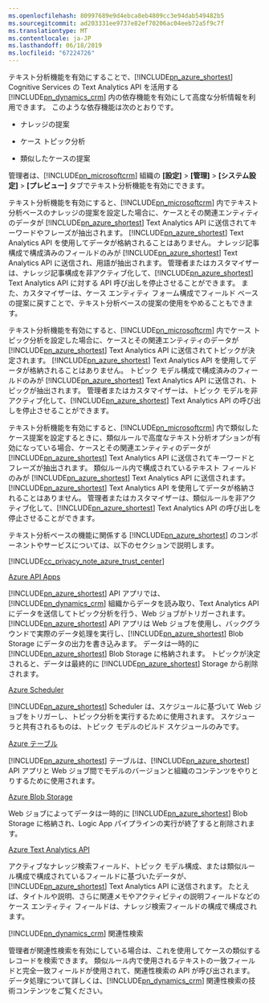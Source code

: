 ```yaml
---
ms.openlocfilehash: 80997689e9d4ebca8eb4809cc3e94dab549482b5
ms.sourcegitcommit: ad203331ee9737e82ef70206ac04eeb72a5f9c7f
ms.translationtype: MT
ms.contentlocale: ja-JP
ms.lasthandoff: 06/18/2019
ms.locfileid: "67224726"
---
```

テキスト分析機能を有効にすることで、[!INCLUDE[pn_azure_shortest](pn-azure-shortest.md)] Cognitive Services の Text Analytics API を活用する [!INCLUDE[pn_dynamics_crm](pn-dynamics-crm.md)] 内の依存機能を有効にして高度な分析情報を利用できます。 このような依存機能は次のとおりです。  
  
-   ナレッジの提案  
  
-   ケース トピック分析  
  
-   類似したケースの提案  
  
 管理者は、[!INCLUDE[pn_microsoftcrm](pn-microsoftcrm.md)] 組織の **[設定]**  >  **[管理]**  >  **[システム設定]**  >  **[プレビュー]** タブでテキスト分析機能を有効にできます。  
  
 テキスト分析機能を有効にすると、[!INCLUDE[pn_microsoftcrm](pn-microsoftcrm.md)] 内でテキスト分析ベースのナレッジの提案を設定した場合に、ケースとその関連エンティティのデータが [!INCLUDE[pn_azure_shortest](pn-azure-shortest.md)] Text Analytics API に送信されてキーワードやフレーズが抽出されます。 [!INCLUDE[pn_azure_shortest](pn-azure-shortest.md)] Text Analytics API を使用してデータが格納されることはありません。 ナレッジ記事構成で構成済みのフィールドのみが [!INCLUDE[pn_azure_shortest](pn-azure-shortest.md)] Text Analytics API に送信され、用語が抽出されます。 管理者またはカスタマイザーは、ナレッジ記事構成を非アクティブ化して、[!INCLUDE[pn_azure_shortest](pn-azure-shortest.md)] Text Analytics API に対する API 呼び出しを停止させることができます。 また、カスタマイザーは、ケース エンティティ フォーム構成でフィールド ベースの提案に戻すことで、テキスト分析ベースの提案の使用をやめることもできます。  
  
 テキスト分析機能を有効にすると、[!INCLUDE[pn_microsoftcrm](pn-microsoftcrm.md)] 内でケース トピック分析を設定した場合に、ケースとその関連エンティティのデータが [!INCLUDE[pn_azure_shortest](pn-azure-shortest.md)] Text Analytics API に送信されてトピックが決定されます。 [!INCLUDE[pn_azure_shortest](pn-azure-shortest.md)] Text Analytics API を使用してデータが格納されることはありません。 トピック モデル構成で構成済みのフィールドのみが [!INCLUDE[pn_azure_shortest](pn-azure-shortest.md)] Text Analytics API に送信され、トピックが抽出されます。 管理者またはカスタマイザーは、トピック モデルを非アクティブ化して、[!INCLUDE[pn_azure_shortest](pn-azure-shortest.md)] Text Analytics API の呼び出しを停止させることができます。  
  
 テキスト分析機能を有効にすると、[!INCLUDE[pn_microsoftcrm](pn-microsoftcrm.md)] 内で類似したケース提案を設定するときに、類似ルールで高度なテキスト分析オプションが有効になっている場合、ケースとその関連エンティティのデータが [!INCLUDE[pn_azure_shortest](pn-azure-shortest.md)] Text Analytics API に送信されてキーワードとフレーズが抽出されます。 類似ルール内で構成されているテキスト フィールドのみが [!INCLUDE[pn_azure_shortest](pn-azure-shortest.md)] Text Analytics API に送信されます。 [!INCLUDE[pn_azure_shortest](pn-azure-shortest.md)] Text Analytics API を使用してデータが格納されることはありません。 管理者またはカスタマイザーは、類似ルールを非アクティブ化して、[!INCLUDE[pn_azure_shortest](pn-azure-shortest.md)] Text Analytics API の呼び出しを停止させることができます。  
  
 テキスト分析ベースの機能に関係する [!INCLUDE[pn_azure_shortest](pn-azure-shortest.md)] のコンポーネントやサービスについては、以下のセクションで説明します。  
  
 [!INCLUDE[cc_privacy_note_azure_trust_center](cc-privacy-note-azure-trust-center.md)]  
  
 [Azure API Apps](https://azure.microsoft.com/services/app-service/api/)  
  
 [!INCLUDE[pn_azure_shortest](pn-azure-shortest.md)] API アプリでは、[!INCLUDE[pn_dynamics_crm](pn-dynamics-crm.md)] 組織からデータを読み取り、Text Analytics API にデータを送信してトピック分析を行う、Web ジョブがトリガーされます。 [!INCLUDE[pn_azure_shortest](pn-azure-shortest.md)] API アプリは Web ジョブを使用し、バックグラウンドで実際のデータ処理を実行し、[!INCLUDE[pn_azure_shortest](pn-azure-shortest.md)] Blob Storage にデータの出力を書き込みます。 データは一時的に [!INCLUDE[pn_azure_shortest](pn-azure-shortest.md)] Blob Storage に格納されます。 トピックが決定されると、データは最終的に [!INCLUDE[pn_azure_shortest](pn-azure-shortest.md)] Storage から削除されます。  
  
 [Azure Scheduler](https://azure.microsoft.com/services/storage/)  
  
 [!INCLUDE[pn_azure_shortest](pn-azure-shortest.md)] Scheduler は、スケジュールに基づいて Web ジョブをトリガーし、トピック分析を実行するために使用されます。 スケジューラと共有されるものは、トピック モデルのビルド スケジュールのみです。  
  
 [Azure テーブル](https://azure.microsoft.com/services/storage/)  
  
 [!INCLUDE[pn_azure_shortest](pn-azure-shortest.md)] テーブルは、[!INCLUDE[pn_azure_shortest](pn-azure-shortest.md)] API アプリと Web ジョブ間でモデルのバージョンと組織のコンテンツをやりとりするために使用されます。  
  
 [Azure Blob Storage](https://azure.microsoft.com/services/storage/)  
  
 Web ジョブによってデータは一時的に [!INCLUDE[pn_azure_shortest](pn-azure-shortest.md)] Blob Storage に格納され、Logic App パイプラインの実行が終了すると削除されます。  
  
 [Azure Text Analytics API](https://www.microsoft.com/cognitive-services/en-us/text-analytics-api)  
  
 アクティブなナレッジ検索フィールド、トピック モデル構成、または類似ルール構成で構成されているフィールドに基づいたデータが、[!INCLUDE[pn_azure_shortest](pn-azure-shortest.md)] Text Analytics API に送信されます。 たとえば、タイトルや説明、さらに関連メモやアクティビティの説明フィールドなどのケース エンティティ フィールドは、ナレッジ検索フィールドの構成で構成されます。  
  
 [!INCLUDE[pn_dynamics_crm](pn-dynamics-crm.md)] 関連性検索  
  
 管理者が関連性検索を有効にしている場合は、これを使用してケースの類似するレコードを検索できます。 類似ルール内で使用されるテキストの一致フィールドと完全一致フィールドが使用されて、関連性検索の API が呼び出されます。 データ処理について詳しくは、[!INCLUDE[pn_dynamics_crm](pn-dynamics-crm.md)] 関連性検索の技術コンテンツをご覧ください。